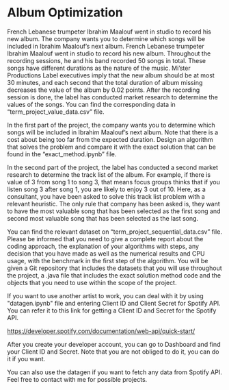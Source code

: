 # Album Optimization
French Lebanese trumpeter Ibrahim Maalouf went in studio to record his new album.  The company wants you to determine which songs will be included in Ibrahim Maalouf’s next album.
French Lebanese trumpeter Ibrahim Maalouf went in studio to record his new album. Throughout the recording sessions, he and his band recorded 50 songs in total. 
These songs have different durations as the nature of the music. Mi’ster Productions Label executives imply that the new album should be at most 30 minutes, and each second that the total duration of album missing decreases the value of the album by 0.02 points. 
After the recording session is done, the label has conducted market research to determine the values of the songs. You can find the corresponding data in “term_project_value_data.csv” file. 

In the first part of the project, the company wants you to determine which songs will be included in Ibrahim Maalouf’s next album. 
Note that there is a cost about being too far from the expected duration. Design an algorithm that solves the problem and compare it with the exact solution that can be found in the “exact_method.ipynb” file.

In the second part of the project, the label has conducted a second market research to determine the track list of the album.
For example, if there is value of 3 from song 1 to song 3, that means focus groups thinks that if you listen song 3 after song 1, you are likely to enjoy 3 out of 10. 
Here, as a consultant, you have been asked to solve this track list problem with a relevant heuristic. The only rule that company has been asked is, they want to have the most valuable song that has been selected as the first song and second most valuable song that has been selected as the last song.

You can find the relevant dataset on “term_project_sequential_data.csv” file.
Please be informed that you need to give a complete report about the coding approach, the explanation of your algorithms with steps, any decision that you have made as well as the numerical results and CPU usage, with the benchmark in the first step of the algorithm.
You will be given a Git repository that includes the datasets that you will use throughout the project, a .java file that includes the exact solution method code and the objects that you need to use within the scope of the project.

If you want to use another artist to work, you can deal with it by using "datagen.ipynb" file and entering Client ID and Client Secret for Spotify API. You can refer it to this link for getting a Client ID and Secret for the Spotify API.

https://developer.spotify.com/documentation/web-api/quick-start/

After you create your developer account, you can go to Dashboard and find your Client ID and Secret. Note that you are not obliged to do it, you can do it if you want.

You can also use the datagen if you want to fetch any data from Spotify API. Feel free to contact with me for possible projects.
